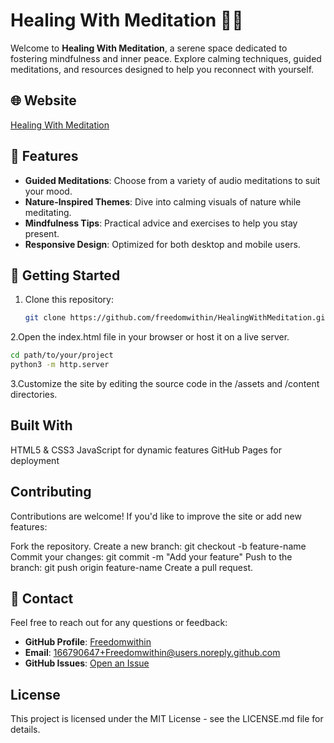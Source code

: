 # Healing With Meditation 🌿✨

Welcome to **Healing With Meditation**, a serene space dedicated to fostering mindfulness and inner peace. Explore calming techniques, guided meditations, and resources designed to help you reconnect with yourself.

## 🌐 Website

[Healing With Meditation](https://freedomwithin.github.io/HealingWithMeditation/)

## 📖 Features

- **Guided Meditations**: Choose from a variety of audio meditations to suit your mood.
- **Nature-Inspired Themes**: Dive into calming visuals of nature while meditating.
- **Mindfulness Tips**: Practical advice and exercises to help you stay present.
- **Responsive Design**: Optimized for both desktop and mobile users.

## 🚀 Getting Started

1. Clone this repository:
   ```bash
   git clone https://github.com/freedomwithin/HealingWithMeditation.git

2.Open the index.html file in your browser or host it on a live server.
   ```bash
   cd path/to/your/project
   python3 -m http.server
   ```

3.Customize the site by editing the source code in the /assets and /content directories.

## Built With
HTML5 & CSS3
JavaScript for dynamic features
GitHub Pages for deployment
## Contributing
Contributions are welcome! If you'd like to improve the site or add new features:

Fork the repository.
Create a new branch: git checkout -b feature-name
Commit your changes: git commit -m "Add your feature"
Push to the branch: git push origin feature-name
Create a pull request.
## 📧 Contact

Feel free to reach out for any questions or feedback:
- **GitHub Profile**: [Freedomwithin](https://github.com/Freedomwithin)
- **Email**: 166790647+Freedomwithin@users.noreply.github.com
- **GitHub Issues**: [Open an Issue](https://github.com/freedomwithin/HealingWithMeditation/issues)
## License
This project is licensed under the MIT License - see the LICENSE.md file for details.
